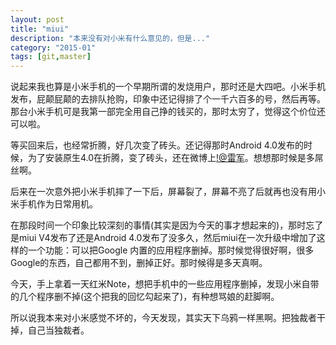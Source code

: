 ```yaml
---
layout: post
title: "miui"
description: "本来没有对小米有什么意见的，但是..."
category: "2015-01"
tags: [git,master]
---
```


说起来我也算是小米手机的一个早期所谓的发烧用户，那时还是大四吧。小米手机发布，屁颠屁颠的去排队抢购，印象中还记得排了个一千六百多的号，然后再等。那台小米手机可是我第一部完全用自己挣的钱买的，那时太穷了，觉得这个价位还可以啦。

等买回来后，也经常折腾，好几次变了砖头。还记得那时Android 4.0发布的时候，为了安装原生4.0在折腾，变了砖头，还在微博上[!@雷军](http://www.weibo.com/u/1749127163)。想想那时候是多屌丝啊。

后来在一次意外把小米手机摔了一下后，屏幕裂了，屏幕不亮了后就再也没有用小米手机作为日常用机。

在那段时间一个印象比较深刻的事情(其实是因为今天的事才想起来的)，那时忘了是miui V4发布了还是Android 4.0发布了没多久，然后miui在一次升级中增加了这样的一个功能：可以把Google 内置的应用程序删掉。那时候觉得很好啊，很多Google的东西，自己都用不到，删掉正好。那时候得是多天真啊。

今天，手上拿着一天红米Note，想把手机中的一些应用程序删掉，发现小米自带的几个程序删不掉(这个把我的回忆勾起来了)，有种想骂娘的赶脚啊。

所以说我本来对小米感觉不坏的，今天发现，其实天下乌鸦一样黑啊。把独裁者干掉，自己当独裁者。
